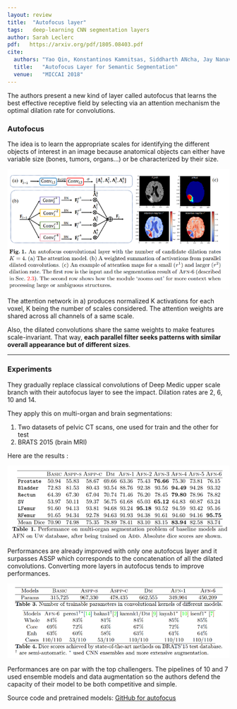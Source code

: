 ```yaml
---
layout: review
title:  "Autofocus layer"
tags:   deep-learning CNN segmentation layers
author: Sarah Leclerc
pdf:   https://arxiv.org/pdf/1805.08403.pdf
cite:
  authors: "Yao Qin, Konstantinos Kamnitsas, Siddharth ANcha, Jay Nanavati, Garrison Cottrel, Antonio Criminisi, and Aditya Nori"
  title:   "Autofocus Layer for Semantic Segmentation"
  venue:   "MICCAI 2018"
---
```



The authors present a new kind of layer called autofocus that learns the best effective receptive field by selecting via an attention mechanism the optimal dilation rate for convolutions. 

### Autofocus

The idea is to learn the appropriate scales for identifying the different objects of interest in an image because anatomical objects can either have variable size (bones, tumors, organs...) or be characterized by their size.

![](/article/images/autofocus/attention.png)

The attention network in a) produces normalized K activations for each voxel, K being the number of scales considered. The attention weights are shared across all channels of a same scale. 

Also, the dilated convolutions share the same weights to make features scale-invariant. That way, **each parallel filter seeks patterns with similar overall appearance but of different sizes**.

---

### Experiments

They gradually replace classical convolutions of Deep Medic upper scale branch with their autofocus layer to see the impact. Dilation rates are 2, 6, 10 and 14.

They apply this on multi-organ and brain segmentations:
1. Two datasets of pelvic CT scans, one used for train and the other for test
2. BRATS 2015 (brain MRI)

Here are the results :

![](/article/images/autofocus/result.png)

Performances are already improved with only one autofocus layer and it surpasses ASSP which corresponds to the concatenation of all the dilated convolutions. Converting more layers in autofocus tends to improve performances.

![](/article/images/autofocus/result2.png)

Performances are on par with the top challengers. The pipelines of 10 and 7 used ensemble models and data augmentation so the authors defend the capacity of their model to be both competitive and simple. 

Source code and pretrained models: [GitHub for autofocus](https://github.com/yaq007/Autofocus-Layer)